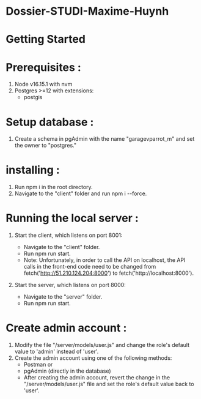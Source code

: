 # Dossier-STUDI-Maxime-Huynh

# Getting Started

# Prerequisites :

1. Node v16.15.1 with nvm
2. Postgres >=12 with extensions:
   - postgis


# Setup database :

1. Create a schema in pgAdmin with the name "garagevparrot_m" and set the owner to "postgres."


# installing :

1. Run npm i in the root directory.
2. Navigate to the "client" folder and run npm i --force.


# Running the local server :

1. Start the client, which listens on port 8001:
   - Navigate to the "client" folder.
   - Run npm run start.
   - Note: Unfortunately, in order to call the API on localhost, the API calls in the front-end code need to be changed from fetch('http://51.210.124.204:8000') to fetch('http://localhost:8000').    

2. Start the server, which listens on port 8000:
   - Navigate to the "server" folder.
   - Run npm run start.

 
# Create admin account :

1. Modify the file "/server/models/user.js" and change the role's default value to 'admin' instead of 'user'.
2. Create the admin account using one of the following methods:
   - Postman or
   - pgAdmin (directly in the database)
   - After creating the admin account, revert the change in the "/server/models/user.js" file and set the role's default value back to 'user'.
